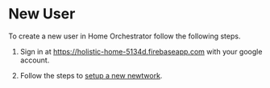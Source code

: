 # New User

To create a new user in Home Orchestrator follow the following steps.

1. Sign in at https://holistic-home-5134d.firebaseapp.com with your google account.

2. Follow the steps to [setup a new newtwork](network_setup.md).